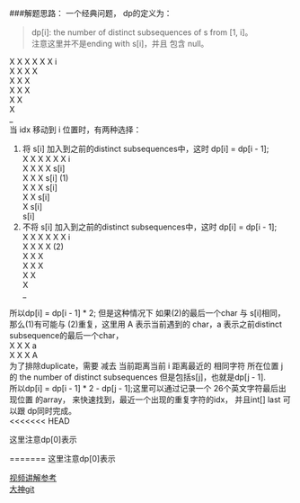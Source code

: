 ###解题思路：
一个经典问题， dp的定义为：
>dp[i]: the number of distinct subsequences of s from [1, i]。  
> 注意这里并不是ending with s[i]，并且 包含 null。

X X X X X X i  
X X X X  
X X X  
X X X  
X X  
X  
_  
当 idx 移动到 i 位置时，有两种选择：
1. 将 s[i] 加入到之前的distinct subsequences中，这时 dp[i] = dp[i - 1];  
   X X X X X X i  
   X X X X s[i]   
   X X X s[i]  (1)  
   X X X s[i]  
   X X s[i]  
   X s[i]  
   s[i]
2. 不将 s[i] 加入到之前的distinct subsequences中，这时 dp[i] = dp[i - 1];  
   X X X X X X i  
   X X X X  (2)  
   X X X  
   X X X  
   X X  
   X  
   _

所以dp[i] = dp[i - 1] * 2; 但是这种情况下 如果(2)的最后一个char 与 s[i]相同，那么(1)有可能与
(2)重复，这里用 A 表示当前遇到的 char，a 表示之前distinct subsequence的最后一个char，  
X X X a  
X X X A  
为了排除duplicate，需要 减去 当前距离当前 i 距离最近的 相同字符 所在位置 j 的 the number of
distinct subsequences 但是包括s[j]，也就是dp[j - 1].  
所以dp[i] = dp[i - 1] * 2 - dp[j - 1];这里可以通过记录一个 26个英文字符最后出现位置 的array，
来快速找到，最近一个出现的重复字符的idx， 并且int[] last 可以跟 dp同时完成。  
<<<<<<< HEAD

这里注意dp[0]表示  

=======
这里注意dp[0]表示  

[视频讲解参考](https://www.youtube.com/watch?v=boT3gkVPlH4)  
[大神git](https://github.com/wisdompeak/LeetCode/tree/master/Dynamic_Programming/940.Distinct-Subsequences-II)